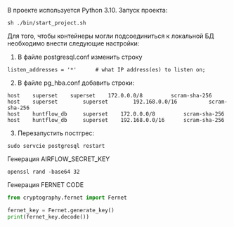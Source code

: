 В проекте используется Python 3.10. Запуск проекта:
```commandline
sh ./bin/start_project.sh
```
Для того, чтобы контейнеры могли подсоединиться к локальной БД 
необходимо внести следующие настройки:

1. В файле postgresql.conf изменить строку
```
listen_addresses = '*'		# what IP address(es) to listen on;
```
2. В файле pg_hba.conf добавить строки:
```commandline
host 	superset 	superset 	172.0.0.0/8 		scram-sha-256
host    superset        superset        192.168.0.0/16        	scram-sha-256
host 	huntflow_db 	superset 	172.0.0.0/8 		scram-sha-256
host 	huntflow_db 	superset 	192.168.0.0/16 		scram-sha-256
```
3. Перезапустить постгрес:
```commandline
sudo servcie postgresql restart
```

Генерация AIRFLOW_SECRET_KEY
```commandline
openssl rand -base64 32
```

Генерация FERNET CODE
```python
from cryptography.fernet import Fernet

fernet_key = Fernet.generate_key()
print(fernet_key.decode())
```